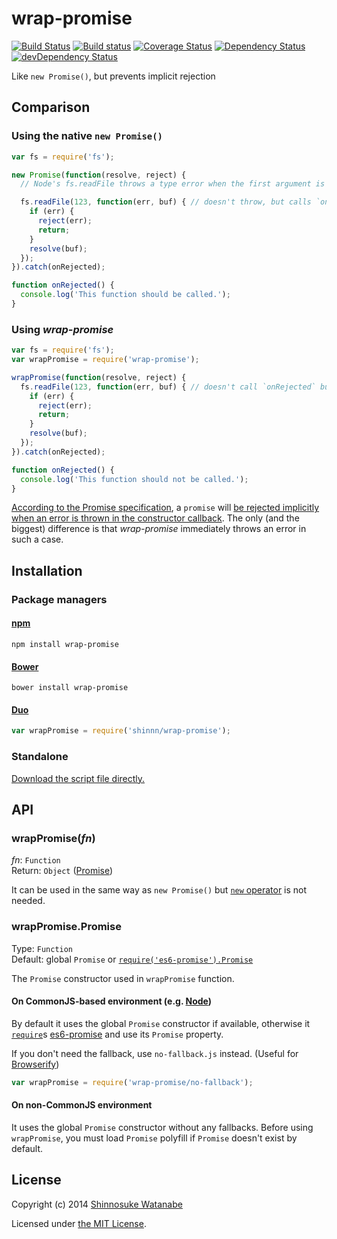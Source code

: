 # wrap-promise

[![Build Status](https://travis-ci.org/shinnn/wrap-promise.svg?branch=master)](https://travis-ci.org/shinnn/wrap-promise)
[![Build status](https://ci.appveyor.com/api/projects/status/hs2fbpxk34gbteub?svg=true)](https://ci.appveyor.com/project/ShinnosukeWatanabe/wrap-promise)
[![Coverage Status](https://img.shields.io/coveralls/shinnn/wrap-promise.svg)](https://coveralls.io/r/shinnn/wrap-promise)
[![Dependency Status](https://david-dm.org/shinnn/wrap-promise.svg)](https://david-dm.org/shinnn/wrap-promise)
[![devDependency Status](https://david-dm.org/shinnn/wrap-promise/dev-status.svg)](https://david-dm.org/shinnn/wrap-promise#info=devDependencies)

Like `new Promise()`, but prevents implicit rejection

## Comparison

### Using the native `new Promise()`

```javascript
var fs = require('fs');

new Promise(function(resolve, reject) {
  // Node's fs.readFile throws a type error when the first argument is not a string.

  fs.readFile(123, function(err, buf) { // doesn't throw, but calls `onRejected` function
    if (err) {
      reject(err);
      return;
    }
    resolve(buf);
  });
}).catch(onRejected);

function onRejected() {
  console.log('This function should be called.');
}
```

### Using *wrap-promise*

```javascript
var fs = require('fs');
var wrapPromise = require('wrap-promise');

wrapPromise(function(resolve, reject) {
  fs.readFile(123, function(err, buf) { // doesn't call `onRejected` but throws immediately
    if (err) {
      reject(err);
      return;
    }
    resolve(buf);
  });
}).catch(onRejected);

function onRejected() {
  console.log('This function should not be called.');
}
```

[According to the Promise specification](https://github.com/domenic/promises-unwrapping/blob/2a942729249c2490507a1ae6c9a24f8fa11a98e4/reference-implementation/lib/testable-implementation.js#L293-L297), a `promise` will [be rejected implicitly when an error is thrown in the constructor callback](http://www.html5rocks.com/en/tutorials/es6/promises/#toc-exceptions-and-promises). The only (and the biggest) difference is that *wrap-promise* immediately throws an error in such a case.

## Installation

### Package managers

#### [npm](https://www.npmjs.com/)

```
npm install wrap-promise
```

#### [Bower](http://bower.io/)

```
bower install wrap-promise
```

#### [Duo](http://duojs.org/)

```javascript
var wrapPromise = require('shinnn/wrap-promise');
```

### Standalone

[Download the script file directly.](https://raw.githubusercontent.com/shinnn/wrap-promise/master/wrap-promise.js)

## API

### wrapPromise(*fn*)

*fn*: `Function`  
Return: `Object` ([Promise](http://promisesaplus.com/))

It can be used in the same way as `new Promise()` but [`new` operator](http://www.ecma-international.org/ecma-262/5.1/#sec-11.2.2) is not needed.

### wrapPromise.Promise

Type: `Function`  
Default: global `Promise` or [`require('es6-promise').Promise`](https://github.com/jakearchibald/es6-promise#nodejs)

The `Promise` constructor used in `wrapPromise` function.

#### On CommonJS-based environment (e.g. [Node](http://nodejs.org/))

By default it uses the global `Promise` constructor if available, otherwise it [`require`](http://nodejs.org/api/globals.html#globals_require)s [es6-promise](https://github.com/jakearchibald/es6-promise) and use its `Promise` property.

If you don't need the fallback, use `no-fallback.js` instead. (Useful for [Browserify](http://browserify.org/))

```javascript
var wrapPromise = require('wrap-promise/no-fallback');
```

#### On non-CommonJS environment

It uses the global `Promise` constructor without any fallbacks. Before using `wrapPromise`, you must load `Promise` polyfill if `Promise` doesn't exist by default.

## License

Copyright (c) 2014 [Shinnosuke Watanabe](https://github.com/shinnn)

Licensed under [the MIT License](./LICENSE).
